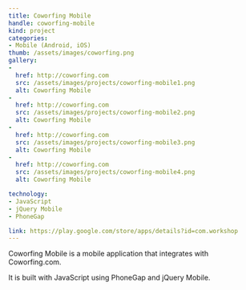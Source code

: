 ```yaml
---
title: Coworfing Mobile
handle: coworfing-mobile
kind: project
categories:
- Mobile (Android, iOS)
thumb: /assets/images/coworfing.png
gallery:
-
  href: http://coworfing.com
  src: /assets/images/projects/coworfing-mobile1.png
  alt: Coworfing Mobile
-
  href: http://coworfing.com
  src: /assets/images/projects/coworfing-mobile2.png
  alt: Coworfing Mobile
-
  href: http://coworfing.com
  src: /assets/images/projects/coworfing-mobile3.png
  alt: Coworfing Mobile
-
  href: http://coworfing.com
  src: /assets/images/projects/coworfing-mobile4.png
  alt: Coworfing Mobile

technology:
- JavaScript
- jQuery Mobile
- PhoneGap

link: https://play.google.com/store/apps/details?id=com.workshop
---
```


Coworfing Mobile is a mobile application that integrates with Coworfing.com.

It is built with JavaScript using PhoneGap and jQuery Mobile.
